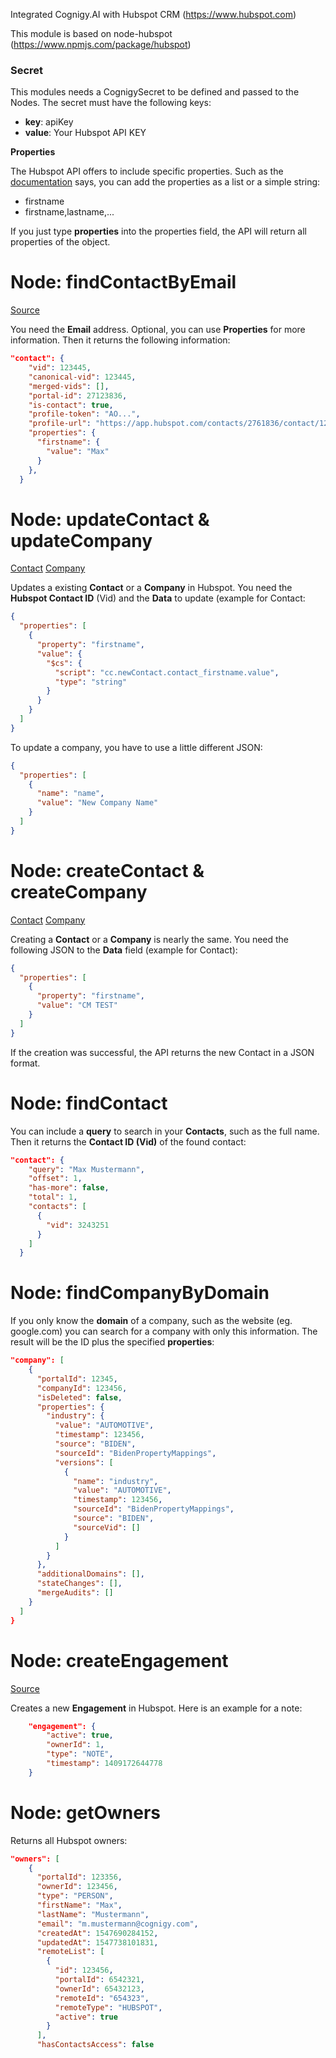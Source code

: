 Integrated Cognigy.AI with Hubspot CRM (https://www.hubspot.com)

This module is based on node-hubspot (https://www.npmjs.com/package/hubspot)

### Secret
This modules needs a CognigySecret to be defined and passed to the Nodes. The secret must have the following keys:

- **key**:  apiKey
- **value**: Your Hubspot API KEY

**Properties**

The Hubspot API offers to include specific properties. Such as the [documentation](https://developers.hubspot.com/docs/overview) says, you can add the properties as a list or a simple string: 

- firstname
- firstname,lastname,...

If you just type **properties** into the properties field, the API will return all properties of the object.

# Node: findContactByEmail

[Source](https://developers.hubspot.com/docs/methods/contacts/get_contact_by_email)

You need the **Email** address. Optional, you can use **Properties** for more information. Then it returns the following information: 

```json
"contact": {
    "vid": 123445,
    "canonical-vid": 123445,
    "merged-vids": [],
    "portal-id": 27123836,
    "is-contact": true,
    "profile-token": "AO...",
    "profile-url": "https://app.hubspot.com/contacts/2761836/contact/123445",
    "properties": {
      "firstname": {
        "value": "Max"
      }
    },
  }
```

# Node: updateContact & updateCompany

[Contact](https://developers.hubspot.com/docs/methods/contacts/update_contact)
[Company](https://developers.hubspot.com/docs/methods/companies/update_company)

Updates a existing **Contact** or a **Company** in Hubspot. You need the **Hubspot Contact ID** (Vid) and the **Data** to update (example for Contact: 

```json
{
  "properties": [
    {
      "property": "firstname",
      "value": {
        "$cs": {
          "script": "cc.newContact.contact_firstname.value",
          "type": "string"
        }
      }
    }
  ]
}
```

To update a company, you have to use a little different JSON: 

```json
{
  "properties": [
    {
      "name": "name",
      "value": "New Company Name"
    }
  ]
}
```

# Node: createContact & createCompany

[Contact](https://developers.hubspot.com/docs/methods/contacts/create_contact)
[Company](https://developers.hubspot.com/docs/methods/companies/create_company)

Creating a **Contact** or a **Company** is nearly the same. You need the following JSON to the **Data** field (example for Contact): 

```json
{
  "properties": [
    {
      "property": "firstname",
      "value": "CM TEST"
    }
  ]
}
```

If the creation was successful, the API  returns the new Contact in a JSON format. 

# Node: findContact

You can include a **query** to search in your **Contacts**, such as the full name. Then it returns the **Contact ID (Vid)** of the found contact:

```json
"contact": {
    "query": "Max Mustermann",
    "offset": 1,
    "has-more": false,
    "total": 1,
    "contacts": [
      {
        "vid": 3243251
      }
    ]
  }
```

# Node: findCompanyByDomain

If you only know the **domain** of a company, such as the website (eg. google.com) you can search for a company with only this information. The result will be the ID plus the specified **properties**: 

```json
"company": [
    {
      "portalId": 12345,
      "companyId": 123456,
      "isDeleted": false,
      "properties": {
        "industry": {
          "value": "AUTOMOTIVE",
          "timestamp": 123456,
          "source": "BIDEN",
          "sourceId": "BidenPropertyMappings",
          "versions": [
            {
              "name": "industry",
              "value": "AUTOMOTIVE",
              "timestamp": 123456,
              "sourceId": "BidenPropertyMappings",
              "source": "BIDEN",
              "sourceVid": []
            }
          ]
        }
      },
      "additionalDomains": [],
      "stateChanges": [],
      "mergeAudits": []
    }
  ]
}
```

# Node: createEngagement

[Source](https://developers.hubspot.com/docs/methods/engagements/create_engagement)

Creates a new **Engagement** in Hubspot. Here is an example for a note: 

```json
    "engagement": {
        "active": true,
        "ownerId": 1,
        "type": "NOTE",
        "timestamp": 1409172644778
    }
```

# Node: getOwners

Returns all Hubspot owners: 

```json
"owners": [
    {
      "portalId": 123356,
      "ownerId": 123456,
      "type": "PERSON",
      "firstName": "Max",
      "lastName": "Mustermann",
      "email": "m.mustermann@cognigy.com",
      "createdAt": 1547690284152,
      "updatedAt": 1547738101831,
      "remoteList": [
        {
          "id": 123456,
          "portalId": 6542321,
          "ownerId": 65432123,
          "remoteId": "654323",
          "remoteType": "HUBSPOT",
          "active": true
        }
      ],
      "hasContactsAccess": false
    
```

